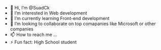 - 👋 Hi, I’m @SuadCk
- 👀 I’m interested in Web development
- 🌱 I’m currently learning Front-end development
- 💞️ I’m looking to collaborate on top comapanies like  Microsoft or other companies
- 📫 How to reach me ...
- ⚡ Fun fact: High School student

<!---
SuadCk/SuadCk is a ✨ special ✨ repository because its `README.md` (this file) appears on your GitHub profile.
You can click the Preview link to take a look at your changes.
--->
